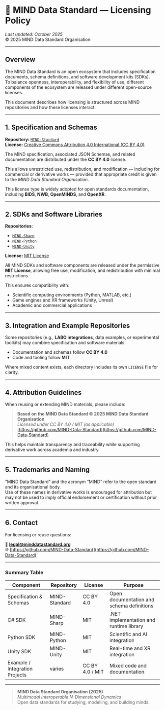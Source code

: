 # 📜 MIND Data Standard — Licensing Policy

_Last updated: October 2025_  
© 2025 MIND Data Standard Organisation

---

## Overview

The MIND Data Standard is an open ecosystem that includes specification documents, schema definitions, and software development kits (SDKs).  
To balance openness, interoperability, and flexibility of use, different components of the ecosystem are released under different open-source licenses.

This document describes how licensing is structured across MIND repositories and how these licenses interact.

---

## 1. Specification and Schemas

**Repository:** [`MIND-Standard`](https://github.com/MIND-Data-Standard/MIND-Standard)  
**License:** [Creative Commons Attribution 4.0 International (CC BY 4.0)](https://creativecommons.org/licenses/by/4.0/)

The MIND specification, associated JSON Schemas, and related documentation are distributed under the **CC BY 4.0** license.

This allows unrestricted use, redistribution, and modification — including for commercial or derivative works — provided that appropriate credit is given to the *MIND Data Standard Organisation*.

This license type is widely adopted for open standards documentation, including **BIDS**, **NWB**, **OpenMINDS**, and **OpenXR**.

---

## 2. SDKs and Software Libraries

**Repositories:**
- [`MIND-Sharp`](https://github.com/MIND-Data-Standard/MIND-Sharp)
- [`MIND-Python`](https://github.com/MIND-Data-Standard/MIND-Python)
- [`MIND-Unity`](https://github.com/MIND-Data-Standard/MIND-Unity)

**License:** [MIT License](https://opensource.org/licenses/MIT)

All MIND SDKs and software components are released under the permissive **MIT License**, allowing free use, modification, and redistribution with minimal restrictions.

This ensures compatibility with:
- Scientific computing environments (Python, MATLAB, etc.)
- Game engines and XR frameworks (Unity, Unreal)
- Academic and commercial applications

---

## 3. Integration and Example Repositories

Some repositories (e.g., **LABO integrations**, data examples, or experimental toolkits) may combine specification and software materials.

- Documentation and schemas follow **CC BY 4.0**
- Code and tooling follow **MIT**

Where mixed content exists, each directory includes its own `LICENSE` file for clarity.

---

## 4. Attribution Guidelines

When reusing or extending MIND materials, please include:

> **Based on the MIND Data Standard © 2025 MIND Data Standard Organisation**  
> *Licensed under CC BY 4.0 / MIT (as applicable)*  
> [https://github.com/MIND-Data-Standard](https://github.com/MIND-Data-Standard)

This helps maintain transparency and traceability while supporting derivative work across academia and industry.

---

## 5. Trademarks and Naming

“MIND Data Standard” and the acronym “MIND” refer to the open standard and its organisational body.  
Use of these names in derivative works is encouraged for attribution but may not be used to imply official endorsement or certification without prior written approval.

---

## 6. Contact

For licensing or reuse questions:

📧 **legal@minddatastandard.org**  
🌐 [https://github.com/MIND-Data-Standard](https://github.com/MIND-Data-Standard)

---

### Summary Table

| Component | Repository | License | Purpose |
|------------|-------------|----------|----------|
| Specification & Schemas | MIND-Standard | CC BY 4.0 | Open documentation and schema definitions |
| C# SDK | MIND-Sharp | MIT | .NET implementation and runtime library |
| Python SDK | MIND-Python | MIT | Scientific and AI integration |
| Unity SDK | MIND-Unity | MIT | Real-time and XR integration |
| Example / Integration Projects | varies | CC BY 4.0 / MIT | Mixed code and documentation |

---

> **MIND Data Standard Organisation (2025)**  
> *Multimodal Interoperable N-Dimensional Dynamics*  
> Open data standards for studying, modelling, and building minds.


